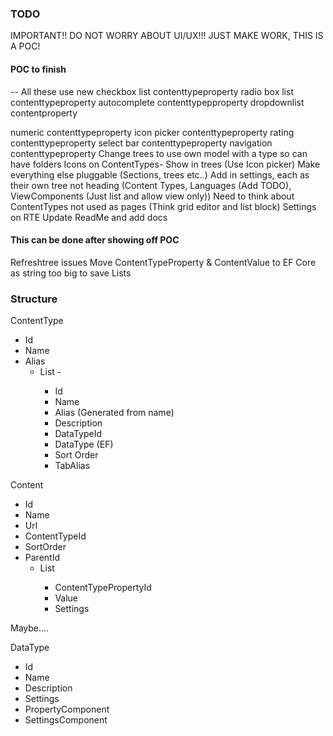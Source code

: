 ### TODO

IMPORTANT!! DO NOT WORRY ABOUT UI/UX!!! JUST MAKE WORK, THIS IS A POC!

#### POC to finish

-- All these use new 
checkbox list contenttypeproperty
radio box list contenttypeproperty
autocomplete contenttypepproperty
dropdownlist contentproperty

numeric contenttypeproperty
icon picker contenttypeproperty
rating contenttypeproperty
select bar contenttypeproperty
navigation contenttypeproperty
Change trees to use own model with a type so can have folders
Icons on ContentTypes- Show in trees (Use Icon picker)
Make everything else pluggable (Sections, trees etc..)
Add in settings, each as their own tree not heading (Content Types, Languages (Add TODO), ViewComponents (Just list and allow view only))
Need to think about ContentTypes not used as pages (Think grid editor and list block)
Settings on RTE
Update ReadMe and add docs

#### This can be done after showing off POC
Refreshtree issues
Move ContentTypeProperty & ContentValue to EF Core as string too big to save Lists  

### Structure

ContentType
 - Id
 - Name
 - Alias
   - List<ContentTypeProperty> - 
     - Id
     - Name
     - Alias (Generated from name)
     - Description
     - DataTypeId
     - DataType (EF)
     - Sort Order
     - TabAlias

Content
 - Id
 - Name
 - Url
 - ContentTypeId
 - SortOrder
 - ParentId
   - List<ContentValue>
     - ContentTypePropertyId
     - Value
     - Settings
   

Maybe.... 

DataType
 - Id
 - Name
 - Description
 - Settings
 - PropertyComponent
 - SettingsComponent